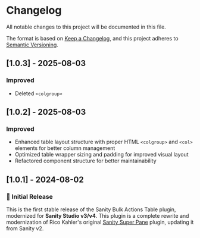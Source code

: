 # Changelog

All notable changes to this project will be documented in this file.

The format is based on [Keep a Changelog](https://keepachangelog.com/en/1.0.0/),
and this project adheres to [Semantic Versioning](https://semver.org/spec/v2.0.0.html).

## [1.0.3] - 2025-08-03

### Improved

- Deleted `<colgroup>`

## [1.0.2] - 2025-08-03

### Improved

- Enhanced table layout structure with proper HTML `<colgroup>` and `<col>` elements for better column management
- Optimized table wrapper sizing and padding for improved visual layout
- Refactored component structure for better maintainability

## [1.0.1] - 2024-08-02

### 🎉 Initial Release

This is the first stable release of the Sanity Bulk Actions Table plugin, modernized for **Sanity Studio v3/v4**. This plugin is a complete rewrite and modernization of Rico Kahler's original [Sanity Super Pane](https://github.com/ricokahler/sanity-super-pane) plugin, updating it from Sanity v2.
